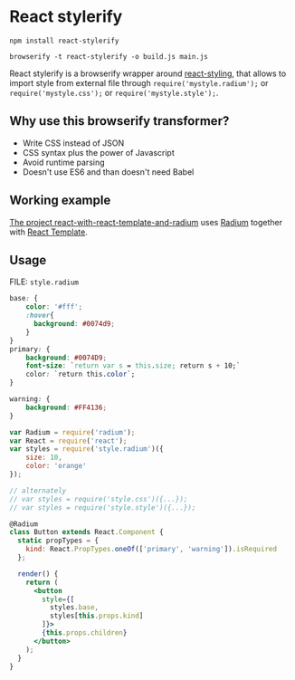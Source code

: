 
# React stylerify

```
npm install react-stylerify

browserify -t react-stylerify -o build.js main.js
```

React stylerify is a browserify wrapper around [react-styling](https://github.com/halt-hammerzeit/react-styling), that allows to import style from external file through `require('mystyle.radium');` or `require('mystyle.css');` or `require('mystyle.style');`.

## Why use this browserify transformer?
* Write CSS instead of JSON
* CSS syntax plus the power of Javascript 
* Avoid runtime parsing
* Doesn't use ES6 and than doesn't need Babel

## Working example
[The project react-with-react-template-and-radium](https://github.com/chrvadala/react-with-react-template-and-radium) uses [Radium](http://stack.formidable.com/radium/) together with [React Template](http://wix.github.io/react-templates/).

## Usage

FILE: `style.radium`
```css
base: {
    color: '#fff';
    :hover{
      background: #0074d9;
    }
}
primary: {
    background: #0074D9;
    font-size: `return var s = this.size; return s + 10;`
    color: `return this.color`;
}

warning: {
    background: #FF4136;
}
```

```jsx
var Radium = require('radium');
var React = require('react');
var styles = require('style.radium')({
    size: 10,
    color: 'orange' 
});

// alternately
// var styles = require('style.css')({...});
// var styles = require('style.style')({...});

@Radium
class Button extends React.Component {
  static propTypes = {
    kind: React.PropTypes.oneOf(['primary', 'warning']).isRequired
  };

  render() {
    return (
      <button
        style={[
          styles.base,
          styles[this.props.kind]
        ]}>
        {this.props.children}
      </button>
    );
  }
}
```



